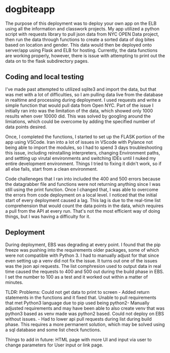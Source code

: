 # dogbiteapp

The purpose of this deployment was to deploy your own app on the ELB using all the information and classwork projects. My app utilized a python script with requests library to pull json data from NYC OPEN Data project, then run the data through functions to create a sorted data of dog bites based on location and gender. This data would then be deployed onto server/app using Flask and ELB for hosting.
Currently, the data functions are working properly, however, there is issue with attempting to print out the data on to the flask subdirectory pages.

<h2>Coding and local testing</h2>
I've made past attempted to utilized sqlite3 and import the data, but that was met with a lot of difficulties, so I am pulling data live from the database in realtime and processing during deployment. I used requests and write a simple function that would pull data from Open NYC. Part of the issue I initially ran into was the limitation of the data, which showed only 1000 results when over 10000 did. This was solved by googling around the limiations, which could be overcome by adding the specified number of data points desired.

Once, I completed the functions, I started to set up the FLASK portion of the app using VSCode. Iran into a lot of issues in VScode with Pylance not being able to import the modules, so I had to spend 3 days troubleshooting this issue, including reinstalling interpreters, changing Environment paths, and settting up virutal environments and switching IDEs until I nuked my entire development environment. Things I tried to fixing it didn't work, so if all else fails, start from a clean environment.

Code challeneges that I ran into included the 400 and 500 errors because the datagrabber file and functions were not returning anything since I was still using the print function. Once I changed that, I was able to overcome the errors from code deployment on a local level. I noticed that the initial start of every deployment caused a lag. This lag is due to the real-time list comprehension that would count the data points in the data, which requires a pull from the API at every run. That's not the most efficient way of doing things, but I was having a difficulty for it.

<h2>Deployment</h2>
During deployment, EBS was degrading at every point. I found that the pip freeze was pushing into the requirements older packages, some of which were not compatible with Python 3. I had to manually adjust for that since even setting up a venv did not fix the issue. It turns out one of the issues was the json api requests. The list comphresion used to output data in real time caused the requests to 400 and 500 out during the build phase in EBS. I set the number to 100 as a test and it worked out within a matter of minutes.


TLDR:
Problems:
Could not get data to print to screen - Added return statements in the functions and it fixed that.
Unable to pull requirements that met Python3 language due to pip used being python2- Manually adjusted requirements and may have been able to also create venv that was python3 based as venv made was python2 based.
Could not deploy on EBS without issues. - Had to lower api pull requests during list during build phase. This requires a more permanent solution, which may be solved using a sql database and some list check functions.

Things to add in future:
HTML page with more UI and input via user to change parameters for User input or link page.
